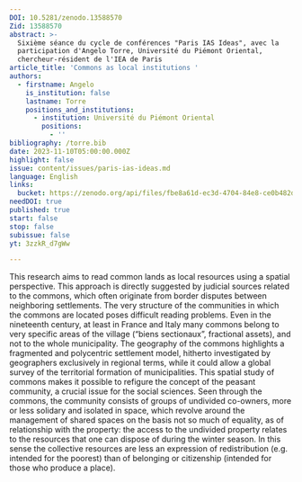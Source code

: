 ```yaml
---
DOI: 10.5281/zenodo.13588570
Zid: 13588570
abstract: >-
  Sixième séance du cycle de conférences "Paris IAS Ideas", avec la
  participation d'Angelo Torre, Université du Piémont Oriental,
  chercheur-résident de l'IEA de Paris
article_title: 'Commons as local institutions '
authors:
  - firstname: Angelo
    is_institution: false
    lastname: Torre
    positions_and_institutions:
      - institution: Université du Piémont Oriental
        positions:
          - ''
bibliography: /torre.bib
date: 2023-11-10T05:00:00.000Z
highlight: false
issue: content/issues/paris-ias-ideas.md
language: English
links:
  bucket: https://zenodo.org/api/files/fbe8a61d-ec3d-4704-84e8-ce0b482d48b4
needDOI: true
published: true
start: false
stop: false
subissue: false
yt: 3zzkR_d7gWw

---
```


This research aims to read common lands as local resources using a spatial perspective. This approach is directly suggested by judicial sources related to the commons, which often originate from border disputes between neighboring settlements. The very structure of the communities in which the commons are located poses difficult reading problems. Even in the nineteenth century, at least in France and Italy many commons belong to very specific areas of the village (“biens sectionaux”, fractional assets), and not to the whole municipality. The geography of the commons highlights a fragmented and  polycentric settlement model, hitherto investigated by geographers exclusively in regional terms, while it could allow a global survey of the territorial formation of municipalities. This spatial study of commons makes it possible to refigure the concept of the peasant community, a crucial issue for the social sciences. Seen through the commons, the community consists of groups of undivided co-owners, more or less solidary and isolated in space, which revolve around the management of shared spaces on the basis not so much of equality, as of relationship with the property: the access to the undivided property relates to the resources that one can dispose of during the winter season. In this sense the collective resources are less an expression of redistribution (e.g. intended for the poorest) than of belonging or citizenship (intended for those who produce a place).

<Youtube yt="3zzkR_d7gWw" caption="Commons as local institutions " start="false" stop="false"></Youtube>
